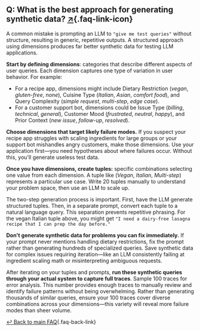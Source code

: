 ## Q: What is the best approach for generating synthetic data? [↗](/blog/posts/evals-faq/what-is-the-best-approach-for-generating-synthetic-data.html){.faq-link-icon}

A common mistake is prompting an LLM to `"give me test queries"` without structure, resulting in generic, repetitive outputs. A structured approach using dimensions produces far better synthetic data for testing LLM applications.

**Start by defining dimensions**: categories that describe different aspects of user queries. Each dimension captures one type of variation in user behavior. For example:

- For a recipe app, dimensions might include Dietary Restriction (*vegan*, *gluten-free*, *none*), Cuisine Type (*Italian*, *Asian*, *comfort food*), and Query Complexity (*simple request*, *multi-step*, *edge case*). 
- For a customer support bot, dimensions could be Issue Type (*billing*, *technical*, *general*), Customer Mood (*frustrated*, *neutral*, *happy*), and Prior Context (*new issue*, *follow-up*, *resolved*).

**Choose dimensions that target likely failure modes.** If you suspect your recipe app struggles with scaling ingredients for large groups or your support bot mishandles angry customers, make those dimensions. Use your application first—you need hypotheses about where failures occur. Without this, you'll generate useless test data.

**Once you have dimensions, create tuples:** specific combinations selecting one value from each dimension. A tuple like (*Vegan*, *Italian*, *Multi-step*) represents a particular use case. Write 20 tuples manually to understand your problem space, then use an LLM to scale up.

  The two-step generation process is important. First, have the LLM generate structured tuples. Then, in a separate prompt, convert each tuple to a natural language query. This separation prevents repetitive phrasing. For the vegan Italian tuple above, you might get `"I need a dairy-free lasagna recipe that I can prep the day before."`

**Don't generate synthetic data for problems you can fix immediately.** If your prompt never mentions handling dietary restrictions, fix the prompt rather than generating hundreds of specialized queries. Save synthetic data for complex issues requiring iteration—like an LLM consistently failing at ingredient scaling math or misinterpreting ambiguous requests.

After iterating on your tuples and prompts, **run these synthetic queries through your actual system to capture full traces**. Sample 100 traces for error analysis. This number provides enough traces to manually review and identify failure patterns without being overwhelming. Rather than generating thousands of similar queries, ensure your 100 traces cover diverse combinations across your dimensions—this variety will reveal more failure modes than sheer volume.

[↩ Back to main FAQ](/blog/posts/evals-faq/#q-what-is-the-best-approach-for-generating-synthetic-data){.faq-back-link}